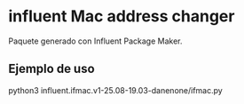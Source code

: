 # influent Mac address changer

Paquete generado con Influent Package Maker.

## Ejemplo de uso
python3 influent.ifmac.v1-25.08-19.03-danenone/ifmac.py

##